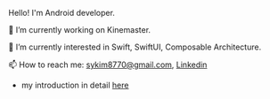 Hello! I'm Android developer.  

🔭 I’m currently working on Kinemaster.

🌱 I’m currently interested in Swift, SwiftUI, Composable Architecture.

📫 How to reach me: sykim8770@gmail.com, [Linkedin](https://www.linkedin.com/in/sungyeon-kim-a419471a9)

- my introduction in detail [here](https://github.com/yeon1216/introduce/blob/main/README.md)
<!-- - my android study repository in [here](https://github.com/yeon1216/android-study) -->


<!--
**yeon1216/yeon1216** is a ✨ _special_ ✨ repository because its `README.md` (this file) appears on your GitHub profile.

Here are some ideas to get you started:

- 🔭 I’m currently working on ...
- 🌱 I’m currently learning ...
- 👯 I’m looking to collaborate on ...
- 🤔 I’m looking for help with ...
- 💬 Ask me about ...
- 📫 How to reach me: ...
- 😄 Pronouns: ...
- ⚡ Fun fact: ...
-->
